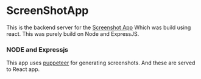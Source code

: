 # ScreenShotApp
  This is the backend server for the [Screenshot App](https://github.com/upgrade129/ScreenShotApp-Client) Which was build using react. This was purely build on Node and ExpressJS.

### NODE and Expressjs
  This app uses [puppeteer](https://www.npmjs.com/package/puppeteer) for generating screenshots. And these are served to React app.
